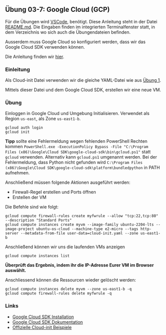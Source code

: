 ## Übung 03-7: Google Cloud (GCP)

Für die Übungen wird [VSCode](https://code.visualstudio.com/), benötigt. Diese Anleitung steht in der Datei [README.md](README.md). Die Eingaben finden im integrierten Terminalfenster statt, in dem Verzeichnis wo sich auch die Übungendateien befinden.

Ausserdem muss Google Cloud so konfiguriert werden, dass wir das Google Cloud SDK verwenden können.

Die Anleitung finden wir [hier](https://cloud.google.com/sdk/docs/install).

### Einleitung

Als Cloud-init Datei verwenden wir die gleiche YAML-Datei wie aus [Übung 1](../01-1-iac/cloud-init-nginx.yaml).

Mittels dieser Datei und dem Google Cloud SDK, erstellen wir eine neue VM.

### Übung

Einloggen in Google Cloud und Umgebung Initialisieren. Verwendet als Region `us-east`, als Zone `us-east1-b`.

    gcloud auth login
    gcloud init

**Tipp** sollte eine Fehlermeldung wegen fehlenden PowerShell Rechten kommen `PowerShell.exe -ExecutionPolicy Bypass -File "C:\Program Files (x86)\Google\Cloud SDK\google-cloud-sdk\bin\gcloud.ps1"` statt `gcloud` verwenden. Alternativ kann `gcloud.ps1` umgenannt werden. Bei der Fehlermeldung, dass Python nicht gefunden wird `C:\Program Files (x86)\Google\Cloud SDK\google-cloud-sdk\platform\bundledpython` in PATH aufnehmen. 

Anschließend müssen folgende Aktionen ausgeführt werden:
* Firewall-Regel erstellen und Ports öffnen
* Erstellen der VM 

Die Befehle sind wie folgt:

    gcloud compute firewall-rules create myfwrule --allow "tcp:22,tcp:80" --description "Standard Ports"
    gcloud compute instances create myvm --image-family ubuntu-2204-lts --image-project ubuntu-os-cloud --machine-type e2-micro --tags http-server --metadata-from-file user-data=cloud-init.yaml --zone us-east1-b

Anschließend können wir uns die laufenden VMs anzeigen

    gcloud compute instances list

**Überprüft das Ergebnis, indem ihr die IP-Adresse Eurer VM im Browser auswählt.**

Anschliessend können die Ressourcen wieder gelöscht werden:

    gcloud compute instances delete myvm --zone us-east1-b -q
    gcloud compute firewall-rules delete myfwrule -q

### Links

* [Google Cloud SDK Installation](https://cloud.google.com/sdk/docs/install)         
* [Google Cloud SDK Dokumentation](https://cloud.google.com/sdk)
* [Offizielle Cloud-init Beispiele](https://cloudinit.readthedocs.io/en/latest/topics/examples.html)
